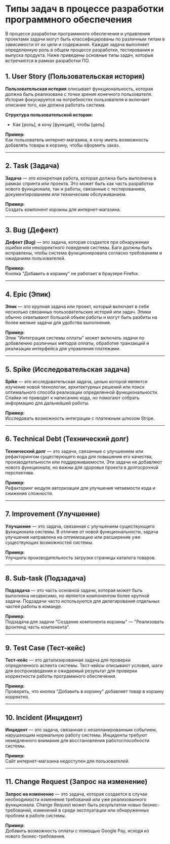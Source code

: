 # Типы задач в процессе разработки программного обеспечения

В процессе разработки программного обеспечения и управления проектами задачи могут быть классифицированы по различным типам в зависимости от их цели и содержания. Каждая задача выполняет определенную роль в общем процессе разработки, тестирования и выпуска продукта. Ниже приведены основные типы задач, которые встречаются в рамках разработки ПО.

## 1. **User Story (Пользовательская история)**

**Пользовательская история** описывает функциональность, которая должна быть реализована с точки зрения конечного пользователя. История фокусируется на потребностях пользователя и включает описание того, как должна работать система.

**Структура пользовательской истории:**
- Как [роль], я хочу [функция], чтобы [цель].

**Пример:**  
Как пользователь интернет-магазина, я хочу иметь возможность добавлять товары в корзину, чтобы оформить заказ.

---

## 2. **Task (Задача)**

**Задача** — это конкретная работа, которая должна быть выполнена в рамках спринта или проекта. Это может быть как часть разработки нового функционала, так и работы, связанные с тестированием, документированием или техническим обслуживанием.

**Пример:**  
Создать компонент корзины для интернет-магазина.

---

## 3. **Bug (Дефект)**

**Дефект (Bug)** — это задача, которая создается при обнаружении ошибки или некорректного поведения системы. Баги должны быть исправлены, чтобы система функционировала согласно требованиям и ожиданиям пользователей.

**Пример:**  
Кнопка "Добавить в корзину" не работает в браузере Firefox.

---

## 4. **Epic (Эпик)**

**Эпик** — это крупная задача или проект, который включает в себя несколько связанных пользовательских историй или задач. Эпики обычно охватывают большой объем работы и могут быть разбиты на более мелкие задачи для удобства выполнения.

**Пример:**  
Эпик "Интеграция системы оплаты" может включать задачи по добавлению различных методов оплаты, обработке транзакций и реализации интерфейса для управления платежами.

---

## 5. **Spike (Исследовательская задача)**

**Spike** — это исследовательская задача, целью которой является изучение новой технологии, архитектурных решений или поиск оптимального способа реализации определенной функциональности. Спайки не приводят к написанию кода, но помогают собрать информацию для дальнейшей работы.

**Пример:**  
Исследовать возможность интеграции с платежным шлюзом Stripe.

---

## 6. **Technical Debt (Технический долг)**

**Технический долг** — это задачи, связанные с улучшением или рефакторингом существующего кода для повышения его качества, производительности или поддерживаемости. Эти задачи не добавляют нового функционала, но важны для здоровья проекта в долгосрочной перспективе.

**Пример:**  
Рефакторинг модуля авторизации для улучшения читаемости кода и снижения сложности.

---

## 7. **Improvement (Улучшение)**

**Улучшение** — это задача, связанная с улучшением существующего функционала системы. В отличие от новой функциональности, задача улучшения направлена на оптимизацию или расширение уже существующих возможностей системы.

**Пример:**  
Улучшить производительность загрузки страницы каталога товаров.

---

## 8. **Sub-task (Подзадача)**

**Подзадача** — это часть основной задачи, которая может быть выполнена независимо, но является компонентом более крупной задачи. Подзадачи часто используются для делегирования отдельных частей работы в команде.

**Пример:**  
Подзадача для задачи "Создание компонента корзины" — "Реализовать фронтенд часть компонента".

---

## 9. **Test Case (Тест-кейс)**

**Тест-кейс** — это детализированная задача для проверки определенного аспекта системы. Тест-кейсы описывают условия, шаги для воспроизведения и ожидаемый результат для проверки корректности работы программного обеспечения.

**Пример:**  
Проверить, что кнопка "Добавить в корзину" добавляет товар в корзину корректно.

---

## 10. **Incident (Инцидент)**

**Инцидент** — это задача, связанная с незапланированным событием, нарушающим нормальную работу системы. Инциденты требуют немедленного внимания для восстановления работоспособности системы.

**Пример:**  
Сайт интернет-магазина недоступен для пользователей.

---

## 11. **Change Request (Запрос на изменение)**

**Запрос на изменение** — это задача, которая создается в случае необходимости изменения требований или уже реализованного функционала. Change Request может быть результатом новых бизнес-требований, изменений в среде эксплуатации или обнаруженных проблем в работе системы.

**Пример:**  
Добавить возможность оплаты с помощью Google Pay, исходя из нового бизнес-требования.

